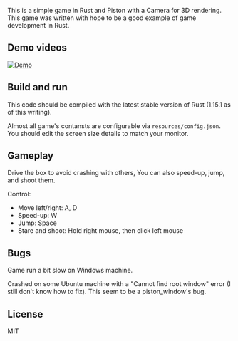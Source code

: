This is a simple game in Rust and Piston with a Camera for 3D rendering.
This game was written with hope to be a good example of game development in Rust.

## Demo videos
[![Demo](http://img.youtube.com/vi/iEvYlKGlAPs/0.jpg)](http://www.youtube.com/watch?v=iEvYlKGlAPs "Video Title")

## Build and run

This code should be compiled with the latest stable version of Rust (1.15.1 as of this writing).

Almost all game's contansts are configurable via `resources/config.json`.
You should edit the screen size details to match your monitor.

## Gameplay

Drive the box to avoid crashing with others, You can also speed-up, jump, and shoot them.

Control:

- Move left/right: A, D
- Speed-up: W
- Jump: Space
- Stare and shoot: Hold right mouse, then click left mouse

## Bugs

Game run a bit slow on Windows machine.

Crashed on some Ubuntu machine with a "Cannot find root window" error (I still don't know how to fix).
This seem to be a piston\_window's bug.

## License

MIT

